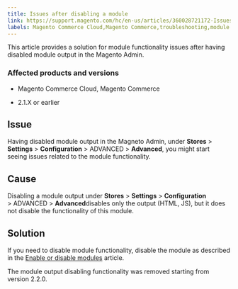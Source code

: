 ```yaml
---
title: Issues after disabling a module
link: https://support.magento.com/hc/en-us/articles/360028721172-Issues-after-disabling-a-module
labels: Magento Commerce Cloud,Magento Commerce,troubleshooting,module disable,2.1.x
---
```


This article provides a solution for module functionality issues after having disabled module output in the Magento Admin.

### Affected products and versions

* Magento Commerce Cloud, Magento Commerce

* 2.1.X or earlier

## Issue

Having disabled module output in the Magneto Admin, under **Stores** > **Settings** > **Configuration** > ADVANCED > **Advanced**, you might start seeing issues related to the module functionality.

## Cause

Disabling a module output under **Stores** > **Settings** > **Configuration** > ADVANCED > **Advanced**disables only the output (HTML, JS), but it does not disable the functionality of this module.

## Solution

If you need to disable module functionality, disable the module as described in the [Enable or disable modules](https://devdocs.magento.com/guides/v2.1/install-gde/install/cli/install-cli-subcommands-enable.html) article.

The module output disabling functionality was removed starting from version 2.2.0.


